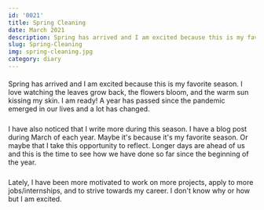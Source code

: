 ```yaml
---
id: '0021'
title: Spring Cleaning
date: March 2021
description: Spring has arrived and I am excited because this is my favorite season. I love watching the leaves grow back, the flowers bloom, and the warm sun kissing my skin. I am ready! A year has passed since the pandemic and...
slug: Spring-Cleaning
img: spring-cleaning.jpg
category: diary
---
```


<p>
    Spring has arrived and I am excited because this is my favorite season. I love watching the leaves grow back, the flowers bloom, and the warm sun kissing my skin. I am ready! A year has passed since the pandemic emerged in our lives and a lot has changed.
</p>
<p>
    I have also noticed that I write more during this season. I have a blog post during March of each year. Maybe it's because it's my favorite season. Or maybe that I take this opportunity to reflect. Longer days are ahead of us and this is the time to see how we have done so far since the beginning of the year.
</p>
<p>
    Lately, I have been more motivated to work on more projects, apply to more jobs/internships, and to strive towards my career. I don't know why or how but I am excited.
</p>

<style>

div {
   text-align: justify;
}

p {
    padding-top: 5px;
    padding-bottom: 5px;
}

p1 {
    font-weight: bold;
}

p2 {
    font-style: italic;
    color: black;
}

p2:hover {
    text-decoration: underline;
}

</style>